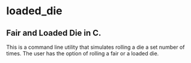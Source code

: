 # loaded_die
## Fair and Loaded Die in C. 
This is a command line utility that simulates rolling a die a set number of times. The user has the option of rolling a fair or a loaded die. 
